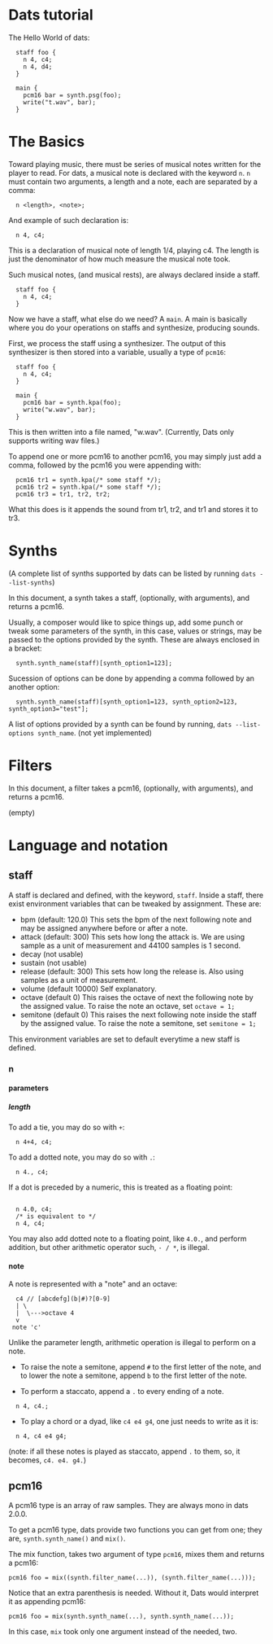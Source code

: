 # Dats tutorial

The Hello World of dats:

```
  staff foo {
    n 4, c4;
    n 4, d4;
  }

  main {
    pcm16 bar = synth.psg(foo);
    write("t.wav", bar);
  }
```
# The Basics

Toward playing music, there must be series of musical notes written for the player to read.
For dats, a musical note is declared with the keyword `n`. `n` must contain two arguments,
a length and a note, each are separated by a comma:

```
  n <length>, <note>;
```

And example of such declaration is:
```
  n 4, c4;
```
This is a declaration of musical note of length 1/4, playing c4. The length
is just the denominator of how much measure the musical note took.

Such musical notes, (and musical rests), are always declared inside a staff.

```
  staff foo {
    n 4, c4;
  }
```
Now we have a staff, what else do we need? A `main`. A main is basically
where you do your operations on staffs and synthesize, producing sounds.

First, we process the staff using a synthesizer. The output of this synthesizer
is then stored into a variable, usually a type of `pcm16`:

```
  staff foo {
    n 4, c4;
  }

  main {
    pcm16 bar = synth.kpa(foo);
    write("w.wav", bar);
  }
```
This is then written into a file named, "w.wav". (Currently, Dats only supports writing wav files.)

To append one or more pcm16 to another pcm16, you may simply just add a comma, followed by the pcm16
you were appending with:

```
  pcm16 tr1 = synth.kpa(/* some staff */);
  pcm16 tr2 = synth.kpa(/* some staff */);
  pcm16 tr3 = tr1, tr2, tr2;
```

What this does is it appends the sound from tr1, tr2, and tr1 and stores it
to tr3.

# Synths

(A complete list of synths supported by dats can be listed by running `dats --list-synths`)

In this document, a synth takes a staff, (optionally, with arguments), and returns a pcm16.

Usually, a composer would like to spice things up, add some punch or tweak some
parameters of the synth, in this case, values or strings, may be passed to the options provided
by the synth. These are always enclosed in a bracket:

```
  synth.synth_name(staff)[synth_option1=123];
```

Sucession of options can be done by appending a comma followed by an another option:
```
  synth.synth_name(staff)[synth_option1=123, synth_option2=123, synth_option3="test"];
```
A list of options provided by a synth can be found by running,
`dats --list-options synth_name`. (not yet implemented)

# Filters

In this document, a filter takes a pcm16, (optionally, with arguments), and returns a pcm16.

(empty)

# Language and notation
## staff
A staff is declared and defined, with the keyword, `staff`.
Inside a staff, there exist environment variables that can be tweaked by assignment. These are:

- bpm (default: 120.0) This sets the bpm of the next following note
and may be assigned anywhere before or after a note.
- attack (default: 300) This sets how long the attack is. We are using sample as a unit of measurement
and 44100 samples is 1 second.
- decay (not usable)
- sustain (not usable)
- release (default: 300) This sets how long the release is. Also using samples as a unit of measurement.
- volume (default 10000) Self explanatory.
- octave (default 0) This raises the octave of next the following note by the assigned value. To raise
the note an octave, set `octave = 1;`
- semitone (default 0) This raises the next following note inside the staff by the assigned value. To raise
the note a semitone, set `semitone = 1;`

This environment variables are set to default everytime a new staff is defined.

### n
#### parameters
##### length
To add a tie, you may do so with `+`:
```
  n 4+4, c4;
```
To add a dotted note, you may do so with `.`:
```
  n 4., c4;
```

If a dot is preceded by a numeric, this is treated as a floating point:
```

  n 4.0, c4;
  /* is equivalent to */
  n 4, c4;
```

You may also add dotted note to a floating point, like `4.0.`, and perform addition,
but other arithmetic operator such, `- / *`, is illegal.

#### note
A note is represented with a "note" and an octave:
```
  c4 // [abcdefg](b|#)?[0-9]
  | \
  |  \--->octave 4
  v
 note 'c'
```
Unlike the parameter length, arithmetic operation is illegal
to perform on a note.

- To raise the note a semitone, append `#` to the first letter of the note, and to lower
the note a semitone, append `b` to the first letter of the note.

- To perform a staccato, append a `.` to every ending of a note.
```
  n 4, c4.;
```
- To play a chord or a dyad, like `c4 e4 g4`, one just needs to write as it is:
```
  n 4, c4 e4 g4;
```
(note: if all these notes is played as staccato, append `.` to them, so, it becomes,
 `c4. e4. g4.`)

## pcm16
A pcm16 type is an array of raw samples. They are always mono in dats 2.0.0.

To get a pcm16 type, dats provide two functions you can get from one; 
they are, `synth.synth_name()` and `mix()`.

The mix function, takes two argument of type `pcm16`, mixes them and returns
a pcm16:
```
pcm16 foo = mix((synth.filter_name(...)), (synth.filter_name(...)));
```
Notice that an extra parenthesis is needed. Without it, Dats would interpret it
as appending pcm16:
```
pcm16 foo = mix(synth.synth_name(...), synth.synth_name(...));
```
In this case, `mix` took only one argument instead of the needed, two.





